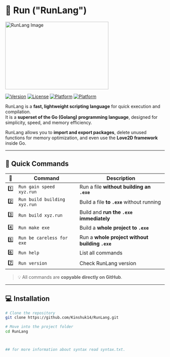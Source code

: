 # 🏃 Run ("RunLang") 

<img width="326" height="213" alt="RunLang Image" src="https://github.com/user-attachments/assets/0981ded3-4a27-45dd-b129-b3029f741ec4" />

[![Version](https://img.shields.io/badge/version-1.0.0-blue)](https://github.com/Kinshuk14/RunLang) 
[![License](https://img.shields.io/badge/license-MIT-green)](LICENSE) 
[![Platform](https://img.shields.io/badge/platform-Windows-orange)](https://github.com/Kinshuk14/RunLang)
[![Platform](https://img.shields.io/badge/platform-Linux_windows_subsystem-red)](https://github.com/Kinshuk14/RunLang)

RunLang is a **fast, lightweight scripting language** for quick execution and compilation.  
It is a **superset of the Go (Golang) programming language**, designed for simplicity, speed, and memory efficiency.  

RunLang allows you to **import and export packages**, delete unused functions for memory optimization, and even use the **Love2D framework** inside Go.  

---

## 🌈 Quick Commands

| 🔹 | Command | Description |
|----|---------|-------------|
| 1️⃣ | `Run gain speed xyz.run` | Run a file **without building an `.exe`** |
| 2️⃣ | `Run build building xyz.run` | Build a file **to `.exe`** without running |
| 3️⃣ | `Run build xyz.run` | Build and **run the `.exe` immediately** |
| 4️⃣ | `Run make exe` | Build a **whole project to `.exe`** |
| 5️⃣ | `Run be careless for exe` | Run a **whole project without building `.exe`** |
| 6️⃣ | `Run help` | List all commands |
| 7️⃣ | `Run version` | Check RunLang version |

> 💡 All commands are **copyable directly on GitHub**.

---

## 💻 Installation

```bash
# Clone the repository
git clone https://github.com/Kinshuk14/RunLang.git

# Move into the project folder
cd RunLang



## for more information about syntax read syntax.txt.
